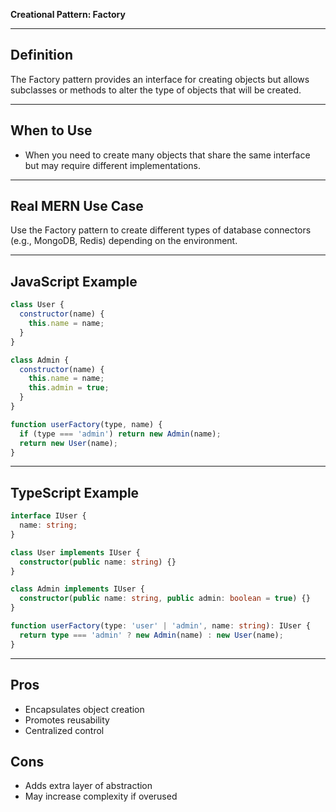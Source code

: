 **Creational Pattern: Factory**

---

## Definition
The Factory pattern provides an interface for creating objects but allows subclasses or methods to alter the type of objects that will be created.

---

## When to Use
- When you need to create many objects that share the same interface but may require different implementations.

---

## Real MERN Use Case
Use the Factory pattern to create different types of database connectors (e.g., MongoDB, Redis) depending on the environment.

---

## JavaScript Example
```js
class User {
  constructor(name) {
    this.name = name;
  }
}

class Admin {
  constructor(name) {
    this.name = name;
    this.admin = true;
  }
}

function userFactory(type, name) {
  if (type === 'admin') return new Admin(name);
  return new User(name);
}
```

---

## TypeScript Example
```ts
interface IUser {
  name: string;
}

class User implements IUser {
  constructor(public name: string) {}
}

class Admin implements IUser {
  constructor(public name: string, public admin: boolean = true) {}
}

function userFactory(type: 'user' | 'admin', name: string): IUser {
  return type === 'admin' ? new Admin(name) : new User(name);
}
```

---

## Pros
- Encapsulates object creation
- Promotes reusability
- Centralized control

## Cons
- Adds extra layer of abstraction
- May increase complexity if overused